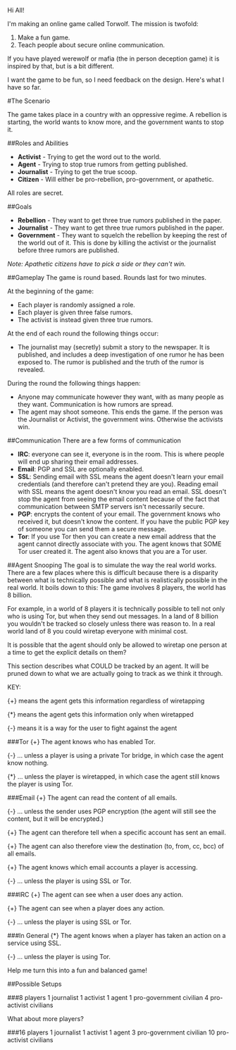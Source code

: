 Hi All!

I'm making an online game called Torwolf.  The mission is twofold:

1. Make a fun game.
1. Teach people about secure online communication.

If you have played werewolf or mafia (the in person deception game) it is inspired by that, but is a bit different.

I want the game to be fun, so I need feedback on the design.  Here's what I have so far.

#The Scenario

The game takes place in a country with an oppressive regime.  A rebellion is starting, the world wants to know more, and the government wants to stop it.

##Roles and Abilities
- <b>Activist</b> - Trying to get the word out to the world.
- <b>Agent</b> - Trying to stop true rumors from getting published.
- <b>Journalist</b> - Trying to get the true scoop.
- <b>Citizen</b> - Will either be pro-rebellion, pro-government, or apathetic.

All roles are secret.

##Goals
- <b>Rebellion</b> - They want to get three true rumors published in the paper.
- <b>Journalist</b> - They want to get three true rumors published in the paper.
- <b>Government</b> - They want to squelch the rebellion by keeping the rest of the world out of it.  This is done by killing the activist or the journalist before three rumors are published.

<i>Note: Apathetic citizens have to pick a side or they can't win.</i>

##Gameplay
The game is round based.  Rounds last for two minutes.

At the beginning of the game:
- Each player is randomly assigned a role.
- Each player is given three false rumors.
- The activist is instead given three true rumors.

At the end of each round the following things occur:
- The journalist may (secretly) submit a story to the newspaper.  It is published, and includes a deep investigation of one rumor he has been exposed to.  The rumor is published and the truth of the rumor is revealed.

During the round the following things happen:
- Anyone may communicate however they want, with as many people as they want.  Communication is how rumors are spread.
- The agent may shoot someone.  This ends the game.  If the person was the Journalist or Activist, the government wins.  Otherwise the activists win.

##Communication
There are a few forms of communication
- <b>IRC</b>: everyone can see it, everyone is in the room.  This is where people will end up sharing their email addresses.
- <b>Email</b>: PGP and SSL are optionally enabled.
- <b>SSL</b>: Sending email with SSL means the agent doesn't learn your email credentials (and therefore can't pretend they are you).  Reading email with SSL means the agent doesn't know you read an email.  SSL doesn't stop the agent from seeing the email content because of the fact that communication between SMTP servers isn't necessarily secure.
- <b>PGP</b>: encrypts the content of your email.  The government knows who received it, but doesn't know the content.  If you have the public PGP key of someone you can send them a secure message.
- <b>Tor</b>:  If you use Tor then you can create a new email address that the agent cannot directly associate with you.  The agent knows that SOME Tor user created it.  The agent also knows that you are a Tor user.

##Agent Snooping
The goal is to simulate the way the real world works.  There are a few places where this is difficult because there is a disparity between what is technically possible and what is realistically possible in the real world.  It boils down to this: The game involves 8 players, the world has 8 billion.

For example, in a world of 8 players it is technically possible to tell not only who is using Tor, but when they send out messages.  In a land of 8 billion you wouldn't be tracked so closely unless there was reason to.  In a real world land of 8 you could wiretap everyone with minimal cost.

It is possible that the agent should only be allowed to wiretap one person at a time to get the explicit details on them?

This section describes what COULD be tracked by an agent.  It will be pruned down to what we are actually going to track as we think it through.

KEY:
 
 {+} means the agent gets this information regardless of wiretapping
 
 {*} means the agent gets this information only when wiretapped
 
 {-} means it is a way for the user to fight against the agent

###Tor
 {+} The agent knows who has enabled Tor.
 
 {-} ... unless a player is using a private Tor bridge, in which case the agent know nothing.

 {*} ... unless the player is wiretapped, in which case the agent still knows the player is using Tor.

###Email
 {+}  The agent can read the content of all emails.

 {-} ... unless the sender uses PGP encryption (the agent will still see the content, but it will be encrypted.)

 {+}  The agent can therefore tell when a specific account has sent an email.

 {+}  The agent can also therefore view the destination (to, from, cc, bcc) of all emails.

 {+}  The agent knows which email accounts a player is accessing.

 {-} ... unless the player is using SSL or Tor.

###IRC
 {+}  The agent can see when a user does any action.

 {+}  The agent can see when a player does any action.

 {-} ... unless the player is using SSL or Tor.

###In General
 {*} The agent knows when a player has taken an action on a service using SSL.

 {-} ... unless the player is using Tor.

Help me turn this into a fun and balanced game!

##Possible Setups

###8 players
1 journalist
1 activist
1 agent
1 pro-government civilian
4 pro-activist civilians

What about more players?

###16 players
1 journalist
1 activist
1 agent
3 pro-government civilian
10 pro-activist civilians
